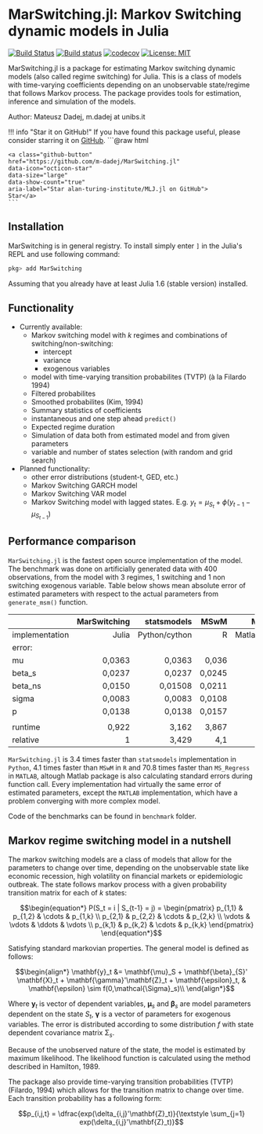 # MarSwitching.jl: Markov Switching dynamic models in Julia

[![Build Status](https://github.com/m-dadej/MARS.jl/actions/workflows/CI.yml/badge.svg?branch=main)](https://github.com/m-dadej/MARS.jl/actions/workflows/CI.yml?query=branch%3Amain)
[![Build status](https://ci.appveyor.com/api/projects/status/ff0w59c7vlm0600t?svg=true)](https://ci.appveyor.com/project/m-dadej/marswitching-jl)
[![codecov](https://codecov.io/gh/m-dadej/MarSwitching.jl/graph/badge.svg?token=AANR7304QU)](https://codecov.io/gh/m-dadej/MarSwitching.jl)
[![License: MIT](https://img.shields.io/badge/License-MIT-yellow.svg)](https://opensource.org/licenses/MIT)

MarSwitching.jl is a package for estimating Markov switching dynamic models (also called regime switching) for Julia. This is a class of models with time-varying coefficients depending on an unobservable state/regime that follows Markov process. The package provides tools for estimation, inference and simulation of the models. 

Author: Mateusz Dadej, m.dadej at unibs.it

!!! info "Star it on GitHub!"
    If you have found this package useful, please consider starring it on [GitHub](https://github.com/m-dadej/MarSwitching.jl).
    ```@raw html
    <script async defer src="https://buttons.github.io/buttons.js"></script>

    <a class="github-button" 
    href="https://github.com/m-dadej/MarSwitching.jl" 
    data-icon="octicon-star" 
    data-size="large" 
    data-show-count="true" 
    aria-label="Star alan-turing-institute/MLJ.jl on GitHub">
    Star</a>
    ```

## Installation
MarSwitching is in general registry. To install simply enter `]` in the Julia's REPL and use following command:

```julia
pkg> add MarSwitching
```
Assuming that you already have at least Julia 1.6 (stable version) installed.

## Functionality 

- Currently available:
    - Markov switching model with $k$ regimes and combinations of switching/non-switching:
        - intercept
        - variance
        - exogenous variables
    - model with time-varying transition probabilites (TVTP) (à la Filardo 1994) 
    - Filtered probabilites
    - Smoothed probabilites (Kim, 1994)
    - Summary statistics of coefficients
    - instantaneous and one step ahead `predict()`
    - Expected regime duration
    - Simulation of data both from estimated model and from given parameters
    - variable and number of states selection (with random and grid search)
- Planned functionality:
    - other error distributions (student-t, GED, etc.)
    - Markov Switching GARCH model
    - Markov Switching VAR model
    - Markov Switching model with lagged states. E.g. $y_t = \mu_{S_t} + \phi(y_{t-1} - \mu_{S_{t-1}})$

## Performance comparison    

`MarSwitching.jl` is the fastest open source implementation of the model. The benchmark was done on artificially generated data with 400 observations, from the model with 3 regimes, 1 switching and 1 non switching exogenous variable. Table below shows mean absolute error of estimated parameters with respect to the actual parameters from `generate_msm()` function.

|                | MarSwitching | statsmodels   | MSwM     | MS_Regress     |
|:---------------|-------------:|--------------:|---------:|---------------:|
| implementation | Julia        | Python/cython | R        | Matlab/MEX/C++ |
| error:         |              |               |          |                |
| mu             | 0,0363       | 0,0363        | 0,036    | 0,1668         |
| beta_s         | 0,0237       | 0,0237        | 0,0245   | 0,8058         |
| beta_ns        | 0,0150       | 0,01508       | 0,0211   | 0,0021         |
| sigma          | 0,0083       | 0,0083        | 0,0108   | 0,9623         |
| p              | 0,0138       | 0,0138        | 0,0157   | 0,0691         |
|                |              |               |          |                |
| runtime        | 0,922        | 3,162         | 3,867    | 65,28          |
| relative       | 1            | 3,429         | 4,1      |    70,802      |

`MarSwitching.jl` is 3.4 times faster than `statsmodels` implementation in `Python`, 4.1 times faster than `MSwM` in `R` and 70.8 times faster than `MS_Regress` in `MATLAB`, altough Matlab package is also calculating standard errors during function call. Every implementation had virtually the same error of estimated parameters, except the `MATLAB` implementation, which have a problem converging with more complex model.

Code of the benchmarks can be found in `benchmark` folder.    

## Markov regime switching model in a nutshell

The markov switching models are a class of models that allow for the parameters to change over time, depending on the unobservable state like economic recession, high volatility on financial markets or epidemiologic outbreak. The state follows markov process with a given probability transition matrix for each of $k$ states:

```math
\begin{equation*}
P(S_t = i | S_{t-1} = j) = 
\begin{pmatrix}
p_{1,1} & p_{1,2} & \cdots & p_{1,k} \\
p_{2,1} & p_{2,2} & \cdots & p_{2,k} \\
\vdots  & \vdots  & \ddots & \vdots  \\
p_{k,1} & p_{k,2} & \cdots & p_{k,k} 
\end{pmatrix}
\end{equation*}
```

Satisfying standard markovian properties. The general model is defined as follows:

```math
\begin{align*}
\mathbf{y}_t &= \mathbf{\mu}_S + \mathbf{\beta}_{S}' \mathbf{X}_t + \mathbf{\gamma}'\mathbf{Z}_t + \mathbf{\epsilon}_t, & \mathbf{\epsilon} \sim f(0,\mathcal{\Sigma}_s)\\
\end{align*}
```

Where $\mathbf{y}_t$ is vector of dependent variables, $\mathbf{\mu}_s$ and $\mathbf{\beta}_s$ are model parameters dependent on the state $S_t$, $\mathbf{\gamma}$ is a vector of parameters for exogenous variables. The error is distributed according to some distribution $f$ with state dependent covariance matrix $\mathcal{\Sigma}_s$. 

Because of the unobserved nature of the state, the model is estimated by maximum likelihood. The likelihood function is calculated using the method described in Hamilton, 1989.

The package also provide time-varying transition probabilities (TVTP) (Filardo, 1994) which allows for the transition matrix to change over time. Each transition probability has a following form:

```math
p_{i,j,t} = \dfrac{exp(\delta_{i,j}'\mathbf{Z}_t)}{\textstyle \sum_{j=1} exp(\delta_{i,j}'\mathbf{Z}_t)}
```

